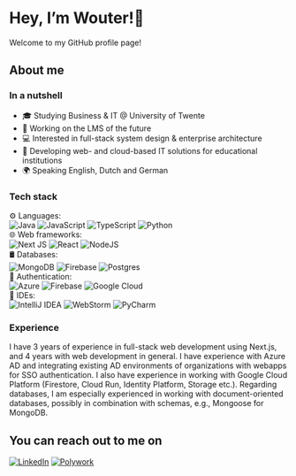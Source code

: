 # Hey, I’m Wouter!👋
Welcome to my GitHub profile page!

## About me
### In a nutshell
- 🎓 Studying Business & IT @ University of Twente
- 🎯 Working on the LMS of the future
- 💻 Interested in full-stack system design & enterprise architecture
- 🏫 Developing web- and cloud-based IT solutions for educational institutions
- 🌍 Speaking English, Dutch and German

### Tech stack
⚙️ Languages:  
![Java](https://img.shields.io/badge/java-%23ED8B00.svg?style=for-the-badge&logo=java&logoColor=white) ![JavaScript](https://img.shields.io/badge/javascript-%23323330.svg?style=for-the-badge&logo=javascript&logoColor=%23F7DF1E) ![TypeScript](https://img.shields.io/badge/typescript-%23007ACC.svg?style=for-the-badge&logo=typescript&logoColor=white) ![Python](https://img.shields.io/badge/python-3670A0?style=for-the-badge&logo=python&logoColor=ffdd54)  
🌐 Web frameworks:  
![Next JS](https://img.shields.io/badge/Next-black?style=for-the-badge&logo=next.js&logoColor=white) ![React](https://img.shields.io/badge/react-%2320232a.svg?style=for-the-badge&logo=react&logoColor=%2361DAFB) ![NodeJS](https://img.shields.io/badge/node.js-6DA55F?style=for-the-badge&logo=node.js&logoColor=white)  
🛢 Databases:  
![MongoDB](https://img.shields.io/badge/MongoDB-%234ea94b.svg?style=for-the-badge&logo=mongodb&logoColor=white) ![Firebase](https://img.shields.io/badge/firebase-%23039BE5.svg?style=for-the-badge&logo=firebase) ![Postgres](https://img.shields.io/badge/postgres-%23316192.svg?style=for-the-badge&logo=postgresql&logoColor=white)  
🔑 Authentication:  
![Azure](https://img.shields.io/badge/azure-%230072C6.svg?style=for-the-badge&logo=microsoftazure&logoColor=white) ![Firebase](https://img.shields.io/badge/firebase-%23039BE5.svg?style=for-the-badge&logo=firebase) ![Google Cloud](https://img.shields.io/badge/GoogleCloud-%234285F4.svg?style=for-the-badge&logo=google-cloud&logoColor=white)  
💽 IDEs:  
![IntelliJ IDEA](https://img.shields.io/badge/IntelliJIDEA-000000.svg?style=for-the-badge&logo=intellij-idea&logoColor=white) ![WebStorm](https://img.shields.io/badge/webstorm-143?style=for-the-badge&logo=webstorm&logoColor=white&color=black) ![PyCharm](https://img.shields.io/badge/pycharm-143?style=for-the-badge&logo=pycharm&logoColor=black&color=black&labelColor=green)


### Experience
I have 3 years of experience in full-stack web development using Next.js, and 4 years with web development in general. I have experience with Azure AD and integrating existing AD environments of organizations with webapps for SSO authentication. I also have experience in working with Google Cloud Platform (Firestore, Cloud Run, Identity Platform, Storage etc.). Regarding databases, I am especially experienced in working with document-oriented databases, possibly in combination with schemas, e.g., Mongoose for MongoDB.


## You can reach out to me on
<a href="https://www.linkedin.com/in/wouter-deen/" target="_blank">![LinkedIn](https://img.shields.io/badge/linkedin-%230077B5.svg?style=for-the-badge&logo=linkedin&logoColor=white)</a> <a href="https://www.polywork.com/wouterdeen" target="_blank">![Polywork](https://img.shields.io/badge/Polywork-543DE0?style=for-the-badge&logo=polywork&logoColor=black)</a>
